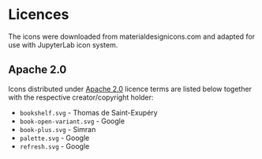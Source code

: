 # Licences

The icons were downloaded from materialdesignicons.com
and adapted for use with JupyterLab icon system.

## Apache 2.0

Icons distributed under [Apache 2.0](https://www.apache.org/licenses/LICENSE-2.0) licence terms are listed below
together with the respective creator/copyright holder:

- `bookshelf.svg` - Thomas de Saint-Exupéry
- `book-open-variant.svg` - Google
- `book-plus.svg` - Simran
- `palette.svg` - Google
- `refresh.svg` - Google
